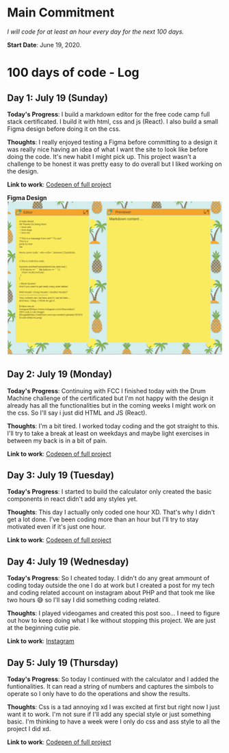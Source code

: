 # Main Commitment
*I will code for at least an hour every day for the next 100 days.*

**Start Date**: June 19, 2020. 


# 100 days of code - Log
## Day 1: July 19 (Sunday)
**Today's Progress**: I build a markdown editor for the free code camp full stack certificated. I build it with html, css and js (React). I also build a small Figma design before doing it on the css.

**Thoughts**:  I really enjoyed testing a Figma before committing to a design it was really nice having an idea of what I want the site to look like before doing the code. It's  new habit I might pick up.  This project wasn't a challenge to be honest it was pretty easy to do overall but I liked working on the design.  

**Link to work**: [Codepen of full project](https://codepen.io/mariailg/full/abdPoby)

**Figma Design**
![Diseño previo en Figma](Day%201/Design.png)

## Day 2: July 19 (Monday)
**Today's Progress**:  Continuing with FCC I finished today with the Drum Machine challenge of the certificated but I'm not happy with the design it already has all the functionalities but in the coming weeks I might work on the css. So I'll say i just did HTML and JS (React).

**Thoughts**: I'm a bit tired. I worked today coding and the got straight to this. I'll try to take a break at least on weekdays and maybe light exercises in between my back is in a bit of pain. 

**Link to work**: [Codepen of full project](https://codepen.io/mariailg/full/OJMdMoE)

## Day 3: July 19 (Tuesday)
**Today's Progress**:  I started to build the calculator only created the basic components in react didn't add any styles yet.

**Thoughts**: This day I actually only coded one hour XD. That's why I didn't get a lot done. I've been coding more than an hour but I'll try to stay motivated even if it's just one hour.

**Link to work**: [Codepen of full project](https://codepen.io/mariailg/full/wgGVVX)

## Day 4: July 19 (Wednesday)
**Today's Progress**:  So I cheated today. I didn't do any great ammount of coding today outside the one I do at work but I created a post for my tech and coding related account on instagram about PHP and that took me like two hours 😅 so I'll say I did something coding related.

**Thoughts**: I played videogames and created this post soo... I need to figure out how to keep doing what I lke without stopping this project. We are just at the beginning cutie pie.

**Link to work**: [Instagram](https://www.instagram.com/p/CC9lpjoDmC0/)

## Day 5: July 19 (Thursday)
**Today's Progress**:  So today I continued with the calculator and I added the funtionalities. It can read a string of numbers and captures the simbols to operate so I only have to do the operations and show the results. 

**Thoughts**: Css is a tad annoying xd I was excited at first but right now I just want it to work. I'm not sure if I'll add any special style or just something basic. I'm thinking to have a week were I only do css and ass style to all the project I did xd.

**Link to work**: [Codepen of full project](https://codepen.io/mariailg/full/wgGVVX)
